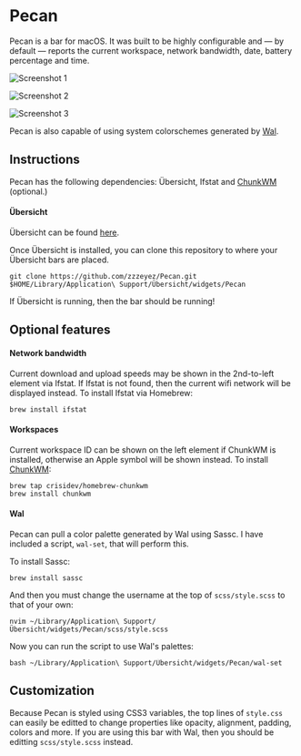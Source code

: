 # Pecan
Pecan is a bar for macOS.  It was built to be highly configurable and — by default — reports the current workspace, network bandwidth, date, battery percentage and time.

![Screenshot 1](https://github.com/zzzeyez/Pecan/blob/master/screenshots/3.jpg)

![Screenshot 2](https://github.com/zzzeyez/Pecan/blob/master/screenshots/4.jpg)

![Screenshot 3](https://github.com/zzzeyez/Pecan/blob/master/screenshots/2.jpg)

Pecan is also capable of using system colorschemes generated by [Wal](https://github.com/dylanaraps/pywal).

## Instructions

Pecan has the following dependencies: Übersicht, Ifstat and [ChunkWM](https://github.com/koekeishiya/chunkwm) (optional.)

#### Übersicht
Übersicht can be found [here](http://tracesof.net/uebersicht/).

Once Übersicht is installed, you can clone this repository to where your Übersicht bars are placed.

```
git clone https://github.com/zzzeyez/Pecan.git $HOME/Library/Application\ Support/Übersicht/widgets/Pecan
```

If Übersicht is running, then the bar should be running!

## Optional features

#### Network bandwidth
Current download and upload speeds may be shown in the 2nd-to-left element via Ifstat.  If Ifstat is not found, then the current wifi network will be displayed instead.  To install Ifstat via Homebrew:

```
brew install ifstat
```

#### Workspaces
Current workspace ID can be shown on the left element if ChunkWM is installed, otherwise an Apple symbol will be shown instead.  To install [ChunkWM](https://github.com/koekeishiya/chunkwm):

```
brew tap crisidev/homebrew-chunkwm
brew install chunkwm
````

#### Wal
Pecan can pull a color palette generated by Wal using Sassc.  I have included a script, `wal-set`, that will perform this.

To install Sassc:
```
brew install sassc
```

And then you must change the username at the top of `scss/style.scss` to that of your own:
```
nvim ~/Library/Application\ Support/Übersicht/widgets/Pecan/scss/style.scss
```

Now you can run the script to use Wal's palettes:
```
bash ~/Library/Application\ Support/Übersicht/widgets/Pecan/wal-set
```

## Customization
Because Pecan is styled using CSS3 variables, the top lines of `style.css` can easily be editted to change properties like opacity, alignment, padding, colors and more.  If you are using this bar with Wal, then you should be editting `scss/style.scss` instead.
